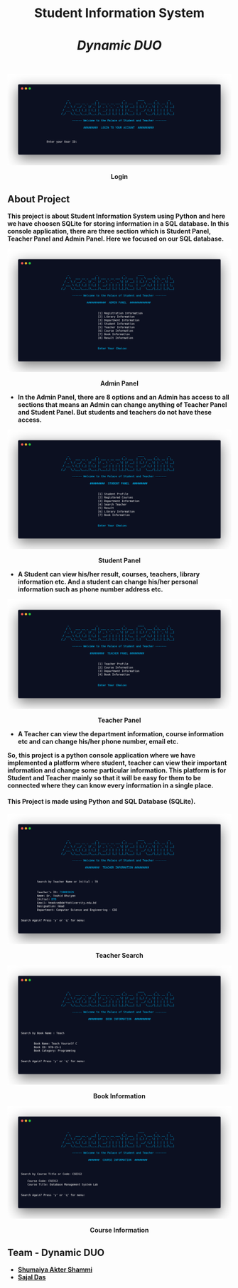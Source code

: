<h1 align="center"><b>Student Information System</br>
<h5><b>Dynamic DUO</b></h5>
</h1>



![login](images/login.png)
<p align="center">Login</p>



## About Project
<p>
This project is about Student Information System using Python and here we have choosen SQLite for storing information in a SQL database. In this console application, there are three section which is Student Panel, Teacher Panel and Admin Panel. Here we focused on our SQL database. 

![admin](images/admin-panel.png)
<p align="center">Admin Panel</p>

* In the **Admin Panel**, there are 8 options and an Admin has access to all sections that means an Admin can change anything of Teacher Panel and Student Panel. But students and teachers do not have these access. 

![student](images/student-panel.png)
<p align="center">Student Panel</p>

* A **Student** can view his/her result, courses, teachers, library information etc. 
And a student can change his/her personal information such as phone number address etc. 

![teacher](images/teacher-panel.png)
<p align="center">Teacher Panel</p>

* A **Teacher** can view the department information, course information etc and can change his/her phone number, email etc. 

So, this project is a python console application where we have implemented a platform where student, teacher can view their important information and change some particular information. **This platform is for Student and Teacher mainly so that it will be easy for them to be connected where they can know every information in a single place.**
</br></p>



#### This Project is made using Python and SQL Database (SQLite).

![teacher-search](images/teacher-search.png)
<p align="center">Teacher Search</p>


![book](images/book-info.png)
<p align="center">Book Information</p>

![course](images/course-info.png)
<p align="center">Course Information</p>



## Team - Dynamic DUO
  * [Shumaiya Akter Shammi](https://github.com/Shammi179)<br>
  * [Sajal Das](https://github.com/sajaldas19)  
 